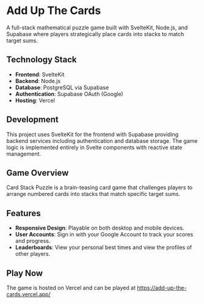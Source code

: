 # Add Up The Cards

A full-stack mathematical puzzle game built with SvelteKit, Node.js, and Supabase where players strategically place cards into stacks to match target sums.

## Technology Stack

- **Frontend**: SvelteKit
- **Backend**: Node.js
- **Database**: PostgreSQL via Supabase
- **Authentication**: Supabase OAuth (Google)
- **Hosting**: Vercel

## Development

This project uses SvelteKit for the frontend with Supabase providing backend services including authentication and database storage. The game logic is implemented entirely in Svelte components with reactive state management.


## Game Overview

Card Stack Puzzle is a brain-teasing card game that challenges players to arrange numbered cards into stacks that match specific target sums. 


## Features

- **Responsive Design**: Playable on both desktop and mobile devices.
- **User Accounts**: Sign in with your Google Account to track your scores and progress.
- **Leaderboards**: View your personal best times and view the profiles of other players.

## Play Now

The game is hosted on Vercel and can be played at https://add-up-the-cards.vercel.app/

